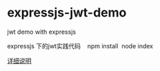# expressjs-jwt-demo
jwt demo with expressjs

expressjs 下的jwt实践代码
  
  npm install 
  node index

[详细说明](http://www.bleachlei.site/blog/2017/06/09/Nodejs-Expressjs-JWT%EF%BC%8CJWT%E4%BD%BF%E7%94%A8/)
